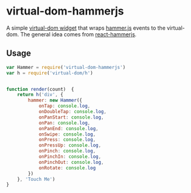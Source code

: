 # virtual-dom-hammerjs

A simple [virtual-dom widget](https://github.com/Matt-Esch/virtual-dom/blob/master/docs/widget.md)
that wraps [hammer.js](http://hammerjs.github.io/) events to the virtual-dom. The general idea comes from [react-hammerjs](https://github.com/JedWatson/react-hammerjs).

## Usage

```javascript
var Hammer = require('virtual-dom-hammerjs')
var h = require('virtual-dom/h')


function render(count)  {
    return h('div', {
        hammer: new Hammer({
            onTap: console.log,
            onDoubleTap: console.log,
            onPanStart: console.log,
            onPan: console.log,
            onPanEnd: console.log,
            onSwipe: console.log,
            onPress: console.log,
            onPressUp: console.log,
            onPinch: console.log,
            onPinchIn: console.log,
            onPinchOut: console.log,
            onRotate: console.log
        })
    }, 'Touch Me')
}
```
